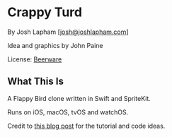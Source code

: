 # Crappy Turd

By Josh Lapham [josh@joshlapham.com]

Idea and graphics by John Paine

License: [Beerware](https://en.wikipedia.org/wiki/Beerware)

## What This Is

A Flappy Bird clone written in Swift and SpriteKit.

Runs on iOS, macOS, tvOS and watchOS.

Credit to [this blog post](http://sweettutos.com/2017/03/09/build-your-own-flappy-bird-game-with-swift-3-and-spritekit/) for the tutorial and code ideas.
